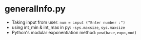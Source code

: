 # generalInfo.py

* Taking input from user: `num = input ("Enter number :")`
* using int\_min & int\_max in py: `-sys.maxsize`, `sys.maxsize`
* Python's modular exponentiation method: `pow(base,expo,mod)`

